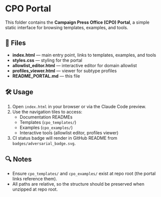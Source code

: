 # CPO Portal

This folder contains the **Campaign Press Office (CPO) Portal**, a simple static interface
for browsing templates, examples, and tools.

## 📂 Files
- **index.html** — main entry point, links to templates, examples, and tools
- **styles.css** — styling for the portal
- **allowlist_editor.html** — interactive editor for domain allowlist
- **profiles_viewer.html** — viewer for subtype profiles
- **README_PORTAL.md** — this file

## 🛠 Usage
1. Open `index.html` in your browser or via the Claude Code preview.
2. Use the navigation tiles to access:
   - Documentation READMEs
   - Templates (`cpo_templates/`)
   - Examples (`cpo_examples/`)
   - Interactive tools (allowlist editor, profiles viewer)
3. CI status badge will render in GitHub README from `badges/adversarial_badge.svg`.

## 🔍 Notes
- Ensure `cpo_templates/` and `cpo_examples/` exist at repo root (the portal links reference them).
- All paths are relative, so the structure should be preserved when unzipped at repo root.
